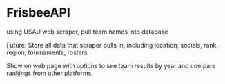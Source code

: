 # FrisbeeAPI

using USAU web scraper, pull team names into database

Future:
Store all data that scraper pulls in, including location, socials, rank, region, tournaments, rosters

Show on web page with options to see team results by year and compare rankings from other platforms
